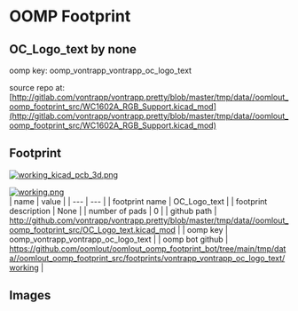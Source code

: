 # OOMP Footprint  
## OC_Logo_text  by none  
  
oomp key: oomp_vontrapp_vontrapp_oc_logo_text  
  
source repo at: [http://gitlab.com/vontrapp/vontrapp.pretty/blob/master/tmp/data//oomlout_oomp_footprint_src/WC1602A_RGB_Support.kicad_mod](http://gitlab.com/vontrapp/vontrapp.pretty/blob/master/tmp/data//oomlout_oomp_footprint_src/WC1602A_RGB_Support.kicad_mod)  
## Footprint  
  
[![working_kicad_pcb_3d.png](working_kicad_pcb_3d_600.png)](working_kicad_pcb_3d.png)  
  
[![working.png](working_600.png)](working.png)  
| name | value | 
| --- | --- | 
| footprint name | OC_Logo_text | 
| footprint description | None | 
| number of pads | 0 | 
| github path | http://github.com/vontrapp/vontrapp.pretty/blob/master/tmp/data//oomlout_oomp_footprint_src/OC_Logo_text.kicad_mod | 
| oomp key | oomp_vontrapp_vontrapp_oc_logo_text | 
| oomp bot github | https://github.com/oomlout/oomlout_oomp_footprint_bot/tree/main/tmp/data//oomlout_oomp_footprint_src/footprints/vontrapp_vontrapp_oc_logo_text/working | 
## Images  
